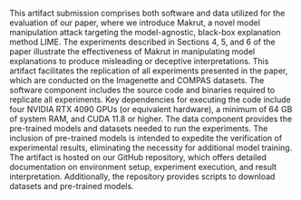 This artifact submission comprises both software and data utilized for the evaluation of our paper, where we introduce Makrut, a novel model manipulation attack targeting the model-agnostic, black-box explanation method LIME. The experiments described in Sections 4, 5, and 6 of the paper illustrate the effectiveness of Makrut in manipulating model explanations to produce misleading or deceptive interpretations. This artifact facilitates the replication of all experiments presented in the paper, which are conducted on the Imagenette and COMPAS datasets.
The software component includes the source code and binaries required to replicate all experiments. Key dependencies for executing the code include four NVIDIA RTX 4090 GPUs (or equivalent hardware), a minimum of 64 GB of system RAM, and CUDA 11.8 or higher. The data component provides the pre-trained models and datasets needed to run the experiments. The inclusion of pre-trained models is intended to expedite the verification of experimental results, eliminating the necessity for additional model training.
The artifact is hosted on our GitHub repository, which offers detailed documentation on environment setup, experiment execution, and result interpretation. Additionally, the repository provides scripts to download datasets and pre-trained models.